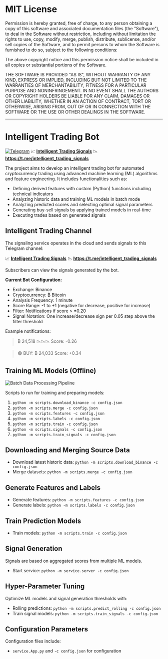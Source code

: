 # MIT License

Permission is hereby granted, free of charge, to any person obtaining a copy of this software and associated documentation files (the "Software"), to deal in the Software without restriction, including without limitation the rights to use, copy, modify, merge, publish, distribute, sublicense, and/or sell copies of the Software, and to permit persons to whom the Software is furnished to do so, subject to the following conditions:

The above copyright notice and this permission notice shall be included in all copies or substantial portions of the Software.

THE SOFTWARE IS PROVIDED "AS IS", WITHOUT WARRANTY OF ANY KIND, EXPRESS OR IMPLIED, INCLUDING BUT NOT LIMITED TO THE WARRANTIES OF MERCHANTABILITY, FITNESS FOR A PARTICULAR PURPOSE AND NONINFRINGEMENT. IN NO EVENT SHALL THE AUTHORS OR COPYRIGHT HOLDERS BE LIABLE FOR ANY CLAIM, DAMAGES OR OTHER LIABILITY, WHETHER IN AN ACTION OF CONTRACT, TORT OR OTHERWISE, ARISING FROM, OUT OF OR IN CONNECTION WITH THE SOFTWARE OR THE USE OR OTHER DEALINGS IN THE SOFTWARE.

---

# Intelligent Trading Bot

[![Telegram](https://img.shields.io/badge/Telegram-2CA5E0?logo=telegram&style=for-the-badge&logoColor=white)](https://t.me/intelligent_trading_signals) 📈 **[Intelligent Trading Signals](https://t.me/intelligent_trading_signals)** 📉 **<https://t.me/intelligent_trading_signals>**

The project aims to develop an intelligent trading bot for automated cryptocurrency trading using advanced machine learning (ML) algorithms and feature engineering. It includes functionalities such as:

* Defining derived features with custom (Python) functions including technical indicators
* Analyzing historic data and training ML models in batch mode
* Analyzing predicted scores and selecting optimal signal parameters
* Generating buy-sell signals by applying trained models in real-time
* Executing trades based on generated signals

## Intelligent Trading Channel

The signaling service operates in the cloud and sends signals to this Telegram channel:

📈 **[Intelligent Trading Signals](https://t.me/intelligent_trading_signals)** 📉 **<https://t.me/intelligent_trading_signals>**

Subscribers can view the signals generated by the bot.

**Current Bot Configuration:**

* Exchange: Binance
* Cryptocurrency: ₿ Bitcoin
* Analysis Frequency: 1 minute
* Score Range: -1 to +1 (negative for decrease, positive for increase)
* Filter: Notifications if score > ±0.20
* Signal Notation: One increase/decrease sign per 0.05 step above the filter threshold

Example notifications:

> ₿ 24,518 📉📉📉 Score: -0.26

> 🟢 BUY: ₿ 24,033 Score: +0.34

## Training ML Models (Offline)

![Batch Data Processing Pipeline](docs/images/fig_1.png)

Scripts to run for training and preparing models:

1. `python -m scripts.download_binance -c config.json`
2. `python -m scripts.merge -c config.json`
3. `python -m scripts.features -c config.json`
4. `python -m scripts.labels -c config.json`
5. `python -m scripts.train -c config.json`
6. `python -m scripts.signals -c config.json`
7. `python -m scripts.train_signals -c config.json`

## Downloading and Merging Source Data

* Download latest historic data: `python -m scripts.download_binance -c config.json`
* Merge datasets: `python -m scripts.merge -c config.json`

## Generate Features and Labels

* Generate features: `python -m scripts.features -c config.json`
* Generate labels: `python -m scripts.labels -c config.json`

## Train Prediction Models

* Train models: `python -m scripts.train -c config.json`

## Signal Generation

Signals are based on aggregated scores from multiple ML models.

* Start service: `python -m service.server -c config.json`

## Hyper-Parameter Tuning

Optimize ML models and signal generation thresholds with:

* Rolling predictions: `python -m scripts.predict_rolling -c config.json`
* Train signal models: `python -m scripts.train_signals -c config.json`

## Configuration Parameters

Configuration files include:
* `service.App.py` and `-c config.json` for configuration

